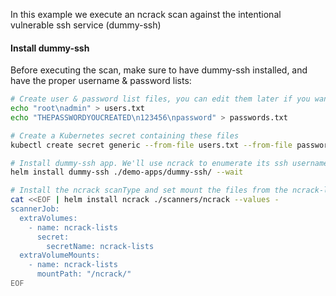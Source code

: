 In this example we execute an ncrack scan against the intentional vulnerable ssh service (dummy-ssh)

#### Install dummy-ssh

Before executing the scan, make sure to have dummy-ssh installed, and have the proper username & password lists:

```bash
# Create user & password list files, you can edit them later if you want
echo "root\nadmin" > users.txt
echo "THEPASSWORDYOUCREATED\n123456\npassword" > passwords.txt

# Create a Kubernetes secret containing these files
kubectl create secret generic --from-file users.txt --from-file passwords.txt ncrack-lists

# Install dummy-ssh app. We'll use ncrack to enumerate its ssh username and password
helm install dummy-ssh ./demo-apps/dummy-ssh/ --wait

# Install the ncrack scanType and set mount the files from the ncrack-lists Kubernetes secret
cat <<EOF | helm install ncrack ./scanners/ncrack --values -
scannerJob:
  extraVolumes:
    - name: ncrack-lists
      secret:
        secretName: ncrack-lists
  extraVolumeMounts:
    - name: ncrack-lists
      mountPath: "/ncrack/"
EOF
```
